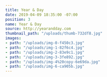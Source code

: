 ```yaml
---
title: Year & Day
date: 2019-04-09 18:35:00 -07:00
position: 3
name: Year & Day
source: http://yearandday.com
thumbnail_path: "/uploads/thumb-732df8.jpg"
images:
- path: "/uploads/img-0-f450c3.jpg"
- path: "/uploads/img-1-82f6c4.jpg"
- path: "/uploads/img-2-83e9c1.jpg"
- path: "/uploads/img-3-3fe892.jpg"
- path: "/uploads/img-4%20copy-6e69da.jpg"
- path: "/uploads/img-6-ca905b.jpg"
---
```


